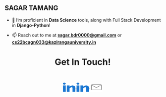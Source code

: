 ## SAGAR TAMANG

- 🌱 I’m proficient in **Data Science** tools, along with Full Stack Development in **Django-Python**!

- 📫 Reach out to me at **sagar.bdr0000@gmail.com** or **cs22bcagn033@kazirangauniversity.in**

<h1 align="center">Get In Touch!</h1>
<br>
<p align="center">
  <a href="https://www.linkedin.com/in/sagar-tmg/">
    <img align="center" src="https://github.com/SAGAR-TAMANG/SAGAR-TAMANG/blob/main/icons/linked-in-alt.svg" alt="LinkedIn" height="30" width="40" />
  </a> 
  <a href="https://www.youtube.com/@sagartamang0000">
    <img align="center" src="https://github.com/SAGAR-TAMANG/SAGAR-TAMANG/blob/main/icons/linked-in-alt.svg" alt="LinkedIn" height="30" width="40" />
  </a> 
  <a href="mailto:sagar.bdr0000@gmail.com">
    <img align="center" src="https://github.com/SAGAR-TAMANG/SAGAR-TAMANG/blob/main/icons/mail.svg" alt="Mail" height="30" width="40"  />
  </a>
</p>
